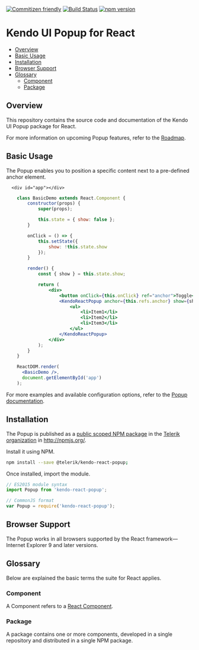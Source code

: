 [![Commitizen friendly](https://img.shields.io/badge/commitizen-friendly-brightgreen.svg)](http://commitizen.github.io/cz-cli/)
[![Build Status](https://travis-ci.org/telerik/kendo-react-popup.svg?branch=master)](https://travis-ci.org/telerik/kendo-react-popup)
[![npm version](https://badge.fury.io/js/%40telerik%2Fkendo-react-popup.svg)](https://badge.fury.io/js/%40telerik%2Fkendo-react-popup)

# Kendo UI Popup for React

* [Overview](https://github.com/telerik/kendo-react-popup#overview)
* [Basic Usage](https://github.com/telerik/kendo-react-popup#basic-usage)
* [Installation](https://github.com/telerik/kendo-react-popup#installation)
* [Browser Support](https://github.com/telerik/kendo-react-popup#browser-support)
* [Glossary](https://github.com/telerik/kendo-react-popup#glossary)
  * [Component](https://github.com/telerik/kendo-react-popup#component)
  * [Package](https://github.com/telerik/kendo-react-popup#package)

## Overview

This repository contains the source code and documentation of the Kendo UI Popup package for React.

For more information on upcoming Popup features, refer to the [Roadmap](https://github.com/telerik/kendo-react-popup/blob/master/docs/roadmap.md).

## Basic Usage

The Popup enables you to position a specific content next to a pre-defined anchor element.

```html-preview
  <div id="app"></div>
```
```jsx
    class BasicDemo extends React.Component {
        constructor(props) {
            super(props);

            this.state = { show: false };
        }

        onClick = () => {
            this.setState({
                show: !this.state.show
            });
        }

        render() {
            const { show } = this.state.show;

            return (
                <div>
                    <button onClick={this.onClick} ref="anchor">Toggle</button>
                    <KendoReactPopup anchor={this.refs.anchor} show={show}>
                        <ul>
                            <li>Item1</li>
                            <li>Item2</li>
                            <li>Item3</li>
                        </ul>
                    </KendoReactPopup>
                </div>
            );
        }
    }

    ReactDOM.render(
      <BasicDemo />,
      document.getElementById('app')
    );
```

For more examples and available configuration options, refer to the [Popup documentation](https://github.com/telerik/kendo-react-popup/blob/master/docs/index.md).

## Installation

The Popup is published as a [public scoped NPM package](https://docs.npmjs.com/misc/scope) in the [Telerik organization](https://www.npmjs.com/~telerik) in http://npmjs.org/.

Install it using NPM.

```sh
npm install --save @telerik/kendo-react-popup;
```

Once installed, import the module.

```jsx
// ES2015 module syntax
import Popup from 'kendo-react-popup';
```
```jsx
// CommonJS format
var Popup = require('kendo-react-popup');
```

## Browser Support

The Popup works in all browsers supported by the React framework&mdash;Internet Explorer 9 and later versions.

## Glossary

Below are explained the basic terms the suite for React applies.

### Component

A Component refers to a [React Component](https://facebook.github.io/react/docs/jsx-in-depth.html#html-tags-vs.-react-components).

### Package

A package contains one or more components, developed in a single repository and distributed in a single NPM package.
